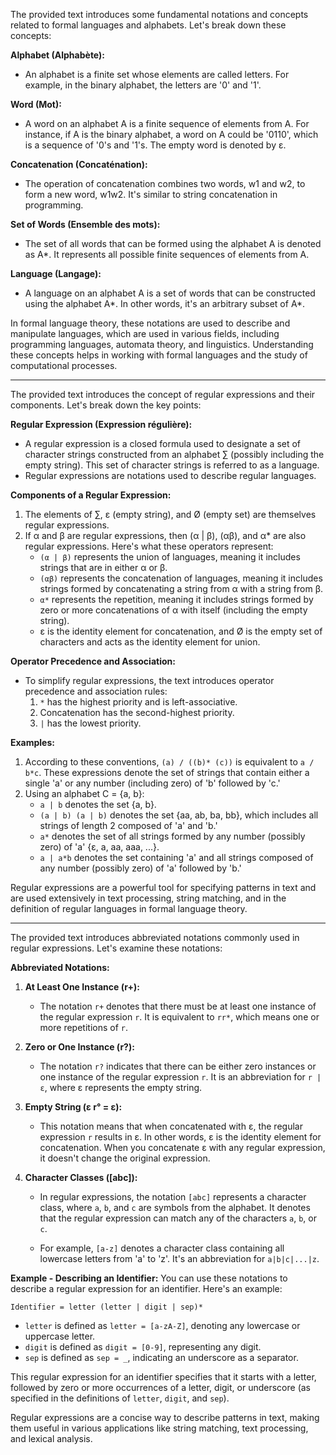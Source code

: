 The provided text introduces some fundamental notations and concepts related to formal languages and alphabets. Let's break down these concepts:

**Alphabet (Alphabète):**
- An alphabet is a finite set whose elements are called letters. For example, in the binary alphabet, the letters are '0' and '1'.

**Word (Mot):**
- A word on an alphabet A is a finite sequence of elements from A. For instance, if A is the binary alphabet, a word on A could be '0110', which is a sequence of '0's and '1's. The empty word is denoted by ε.

**Concatenation (Concaténation):**
- The operation of concatenation combines two words, w1 and w2, to form a new word, w1w2. It's similar to string concatenation in programming.

**Set of Words (Ensemble des mots):**
- The set of all words that can be formed using the alphabet A is denoted as A*. It represents all possible finite sequences of elements from A.

**Language (Langage):**
- A language on an alphabet A is a set of words that can be constructed using the alphabet A*. In other words, it's an arbitrary subset of A*.

In formal language theory, these notations are used to describe and manipulate languages, which are used in various fields, including programming languages, automata theory, and linguistics. Understanding these concepts helps in working with formal languages and the study of computational processes.

---

The provided text introduces the concept of regular expressions and their components. Let's break down the key points:

**Regular Expression (Expression régulière):**
- A regular expression is a closed formula used to designate a set of character strings constructed from an alphabet ∑ (possibly including the empty string). This set of character strings is referred to as a language.
- Regular expressions are notations used to describe regular languages.

**Components of a Regular Expression:**
1. The elements of ∑, ε (empty string), and Ø (empty set) are themselves regular expressions.
2. If α and β are regular expressions, then (α | β), (αβ), and α* are also regular expressions. Here's what these operators represent:
   - `(α | β)` represents the union of languages, meaning it includes strings that are in either α or β.
   - `(αβ)` represents the concatenation of languages, meaning it includes strings formed by concatenating a string from α with a string from β.
   - `α*` represents the repetition, meaning it includes strings formed by zero or more concatenations of α with itself (including the empty string).
   - ε is the identity element for concatenation, and Ø is the empty set of characters and acts as the identity element for union.

**Operator Precedence and Association:**
- To simplify regular expressions, the text introduces operator precedence and association rules:
   1. `*` has the highest priority and is left-associative.
   2. Concatenation has the second-highest priority.
   3. `|` has the lowest priority.

**Examples:**
1. According to these conventions, `(a) / ((b)* (c))` is equivalent to `a / b*c`. These expressions denote the set of strings that contain either a single 'a' or any number (including zero) of 'b' followed by 'c.'
2. Using an alphabet C = {a, b}:
   - `a | b` denotes the set {a, b}.
   - `(a | b) (a | b)` denotes the set {aa, ab, ba, bb}, which includes all strings of length 2 composed of 'a' and 'b.'
   - `a*` denotes the set of all strings formed by any number (possibly zero) of 'a' {ε, a, aa, aaa, ...}.
   - `a | a*b` denotes the set containing 'a' and all strings composed of any number (possibly zero) of 'a' followed by 'b.'

Regular expressions are a powerful tool for specifying patterns in text and are used extensively in text processing, string matching, and in the definition of regular languages in formal language theory.

---
The provided text introduces abbreviated notations commonly used in regular expressions. Let's examine these notations:

**Abbreviated Notations:**

1. **At Least One Instance (r+):**
   - The notation `r+` denotes that there must be at least one instance of the regular expression `r`. It is equivalent to `rr*`, which means one or more repetitions of `r`.

2. **Zero or One Instance (r?):**
   - The notation `r?` indicates that there can be either zero instances or one instance of the regular expression `r`. It is an abbreviation for `r | ε`, where ε represents the empty string.

3. **Empty String (ε r° = ε):**
   - This notation means that when concatenated with ε, the regular expression `r` results in ε. In other words, ε is the identity element for concatenation. When you concatenate ε with any regular expression, it doesn't change the original expression.

4. **Character Classes ([abc]):**
   - In regular expressions, the notation `[abc]` represents a character class, where `a`, `b`, and `c` are symbols from the alphabet. It denotes that the regular expression can match any of the characters `a`, `b`, or `c`.

   - For example, `[a-z]` denotes a character class containing all lowercase letters from 'a' to 'z'. It's an abbreviation for `a|b|c|...|z`.

**Example - Describing an Identifier:**
You can use these notations to describe a regular expression for an identifier. Here's an example:

```plaintext
Identifier = letter (letter | digit | sep)*
```

- `letter` is defined as `letter = [a-zA-Z]`, denoting any lowercase or uppercase letter.
- `digit` is defined as `digit = [0-9]`, representing any digit.
- `sep` is defined as `sep = _`, indicating an underscore as a separator.

This regular expression for an identifier specifies that it starts with a letter, followed by zero or more occurrences of a letter, digit, or underscore (as specified in the definitions of `letter`, `digit`, and `sep`).

Regular expressions are a concise way to describe patterns in text, making them useful in various applications like string matching, text processing, and lexical analysis.


